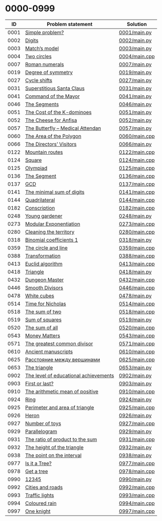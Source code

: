 # 0000-0999

| ID   | Problem statement                                                                | Solution                       |
|------|----------------------------------------------------------------------------------|--------------------------------|
| 0001 | [Simple problem?](https://www.e-olymp.com/en/problems/1)                         | [0001/main.py](0001/main.py)   |
| 0002 | [Digits](https://www.e-olymp.com/en/problems/2)                                  | [0002/main.py](0002/main.py)   |
| 0003 | [Match’s model](https://www.e-olymp.com/en/problems/3)                           | [0003/main.py](0003/main.py)   |
| 0004 | [Two circles](https://www.e-olymp.com/en/problems/4)                             | [0004/main.cpp](0004/main.cpp) |
| 0007 | [Roman numerals](https://www.e-olymp.com/en/problems/7)                          | [0007/main.py](0007/main.py)   |
| 0019 | [Degree of symmetry](https://www.e-olymp.com/en/problems/19)                     | [0019/main.py](0019/main.py)   |
| 0027 | [Cycle shifts](https://www.e-olymp.com/en/problems/27)                           | [0027/main.py](0027/main.py)   |
| 0031 | [Superstitious Santa Claus](https://www.e-olymp.com/en/problems/31)              | [0031/main.py](0031/main.py)   |
| 0041 | [Command of the Mayor](https://www.e-olymp.com/en/problems/41)                   | [0041/main.py](0041/main.py)   |
| 0046 | [The Segments](https://www.e-olymp.com/en/problems/46)                           | [0046/main.py](0046/main.py)   |
| 0051 | [The Cost of the K-dominoes](https://www.e-olymp.com/ru/problems/51)             | [0051/main.py](0051/main.py)   |
| 0052 | [The Cheese for Anfisa](https://www.e-olymp.com/en/problems/52)                  | [0052/main.py](0052/main.py)   |
| 0057 | [The Butterfly – Medical Attendan](https://www.e-olymp.com/en/problems/57)       | [0057/main.py](0057/main.py)   |
| 0060 | [The Area of the Polygon](https://www.e-olymp.com/en/problems/60)                | [0060/main.cpp](0060/main.cpp) |
| 0066 | [The Directors’ Visitors](https://www.e-olymp.com/en/problems/66)                | [0066/main.py](0066/main.py)   |
| 0122 | [Mountain routes](https://www.e-olymp.com/en/problems/122)                       | [0122/main.cpp](0122/main.cpp) |
| 0124 | [Square](https://www.e-olymp.com/en/problems/124)                                | [0124/main.cpp](0124/main.cpp) |
| 0125 | [Olympiad](https://www.e-olymp.com/en/problems/125)                              | [0125/main.cpp](0125/main.cpp) |
| 0136 | [The Segment](https://www.e-olymp.com/en/problems/136)                           | [0136/main.cpp](0136/main.cpp) |
| 0137 | [GCD](https://www.e-olymp.com/en/problems/137)                                   | [0137/main.cpp](0137/main.cpp) |
| 0141 | [The minimal sum of digits](https://www.e-olymp.com/en/problems/141)             | [0141/main.cpp](0141/main.cpp) |
| 0144 | [Quadrilateral](https://www.e-olymp.com/en/problems/144)                         | [0144/main.cpp](0144/main.cpp) |
| 0182 | [Conscription](https://www.e-olymp.com/en/problems/182)                          | [0182/main.cpp](0182/main.cpp) |
| 0248 | [Young gardener](https://www.e-olymp.com/en/problems/248)                        | [0248/main.py](0248/main.py)   |
| 0273 | [Modular Exponentiation](https://www.e-olymp.com/en/problems/273)                | [0273/main.cpp](0273/main.cpp) |
| 0280 | [Cleaning the territory](https://www.e-olymp.com/en/problems/280)                | [0280/main.cpp](0280/main.cpp) |
| 0318 | [Binomial coefficients 1](https://www.e-olymp.com/en/problems/318)               | [0318/main.py](0318/main.py)   |
| 0359 | [The circle and line](https://www.e-olymp.com/en/problems/359)                   | [0359/main.cpp](0359/main.cpp) |
| 0388 | [Transformation](https://www.e-olymp.com/en/problems/388)                        | [0388/main.cpp](0388/main.cpp) |
| 0413 | [Euclid algorithm](https://www.e-olymp.com/en/problems/413)                      | [0413/main.cpp](0413/main.cpp) |
| 0418 | [Triangle](https://www.e-olymp.com/en/problems/418)                              | [0418/main.py](0418/main.py)   |
| 0432 | [Dungeon Master](https://www.e-olymp.com/en/problems/432)                        | [0432/main.cpp](0432/main.cpp) |
| 0446 | [Smooth Divisors](https://www.e-olymp.com/en/problems/446)                       | [0446/main.cpp](0446/main.cpp) |
| 0478 | [White cubes](https://www.e-olymp.com/en/problems/478)                           | [0478/main.py](0478/main.py)   |
| 0514 | [Time for Nicholas](https://www.e-olymp.com/en/problems/514)                     | [0514/main.cpp](0514/main.cpp) |
| 0518 | [The sum of two](https://www.e-olymp.com/en/problems/518)                        | [0518/main.cpp](0518/main.cpp) |
| 0519 | [Sum of squares](https://www.e-olymp.com/en/problems/519)                        | [0519/main.py](0519/main.py)   |
| 0520 | [The sum of all](https://www.e-olymp.com/en/problems/520)                        | [0520/main.cpp](0520/main.cpp) |
| 0543 | [Money Matters](https://www.e-olymp.com/en/problems/543)                         | [0543/main.cpp](0543/main.cpp) |
| 0571 | [The greatest common divisor](https://www.e-olymp.com/en/problems/571)           | [0571/main.cpp](0571/main.cpp) |
| 0610 | [Ancient manuscripts](https://www.e-olymp.com/en/problems/610)                   | [0610/main.cpp](0610/main.cpp) |
| 0625 | [Расстояние между вершинами](https://www.e-olymp.com/en/problems/625)            | [0625/main.cpp](0625/main.cpp) |
| 0653 | [The triangle](https://www.e-olymp.com/en/problems/653)                          | [0653/main.py](0653/main.py)   |
| 0902 | [The level of educational achievements](https://www.e-olymp.com/en/problems/902) | [0902/main.py](0902/main.py)   |
| 0903 | [First or last?](https://www.e-olymp.com/en/problems/903)                        | [0903/main.py](0903/main.py)   |
| 0910 | [The arithmetic mean of positive](https://www.e-olymp.com/en/problems/910)       | [0910/main.cpp](0910/main.cpp) |
| 0924 | [Ring](https://www.e-olymp.com/en/problems/924)                                  | [0924/main.py](0924/main.py)   |
| 0925 | [Perimeter and area of triangle](https://www.e-olymp.com/en/problems/925)        | [0925/main.cpp](0925/main.cpp) |
| 0926 | [Heron](https://www.e-olymp.com/en/problems/926)                                 | [0926/main.py](0926/main.py)   |
| 0927 | [Number of toys](https://www.e-olymp.com/en/problems/927)                        | [0927/main.cpp](0927/main.cpp) |
| 0929 | [Parallelogram](https://www.e-olymp.com/en/problems/929)                         | [0929/main.py](0929/main.py)   |
| 0931 | [The ratio of product to the sum](https://www.e-olymp.com/en/problems/931)       | [0931/main.cpp](0931/main.cpp) |
| 0932 | [The height of the triangle](https://www.e-olymp.com/en/problems/932)            | [0932/main.py](0932/main.py)   |
| 0938 | [The point on the interval](https://www.e-olymp.com/en/problems/938)             | [0938/main.py](0938/main.py)   |
| 0977 | [Is it a Tree?](https://www.e-olymp.com/en/problems/977)                         | [0977/main.cpp](0977/main.cpp) |
| 0978 | [Get a tree](https://www.e-olymp.com/en/problems/978)                            | [0978/main.cpp](0978/main.cpp) |
| 0990 | [12345](https://www.e-olymp.com/en/problems/990)                                 | [0990/main.py](0990/main.py)   |
| 0992 | [Cities and roads](https://www.e-olymp.com/en/problems/992)                      | [0992/main.cpp](0992/main.cpp) |
| 0993 | [Traffic lights](https://www.e-olymp.com/en/problems/993)                        | [0993/main.cpp](0993/main.cpp) |
| 0994 | [Coloured rain](https://www.e-olymp.com/en/problems/994)                         | [0994/main.cpp](0994/main.cpp) |
| 0997 | [One knight](https://www.e-olymp.com/en/problems/997)                            | [0997/main.cpp](0997/main.cpp) |

